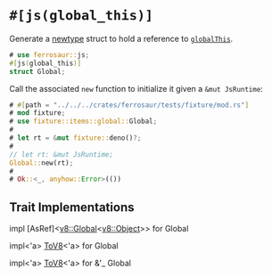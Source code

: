 # `#[js(global_this)]`

Generate a [newtype] struct to hold a reference to [`globalThis`][globalThis].

```rust
# use ferrosaur::js;
#[js(global_this)]
struct Global;
```

Call the associated `new` function to initialize it given a `&mut JsRuntime`:

```rust
# #[path = "../../../crates/ferrosaur/tests/fixture/mod.rs"]
# mod fixture;
# use fixture::items::global::Global;
#
# let rt = &mut fixture::deno()?;
#
// let rt: &mut JsRuntime;
Global::new(rt);
#
# Ok::<_, anyhow::Error>(())
```

## Trait Implementations

<!-- prettier-ignore-start -->

<span class="code-header">impl [AsRef]<[v8::Global]<[v8::Object]>> for Global</span>

<span class="code-header">impl<\'a> [ToV8]<\'a> for Global</span>

<span class="code-header">impl<\'a> [ToV8]<\'a> for &\'_ Global</span>

<!-- prettier-ignore-end -->

<!-- prettier-ignore-start -->

[newtype]: https://doc.rust-lang.org/rust-by-example/generics/new_types.html
[globalThis]: http://developer.mozilla.org/en-US/docs/Web/JavaScript/Reference/Global_Objects/globalThis
[v8::Global]: deno_core::v8::Global
[v8::Object]: deno_core::v8::Object
[ToV8]: deno_core::ToV8

<!-- prettier-ignore-end -->

